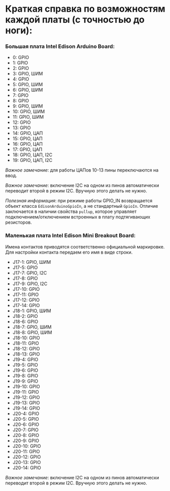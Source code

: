 # Краткая справка по возможностям каждой платы (с точностью до ноги):

### Большая плата Intel Edison Arduino Board:

* 0: GPIO
* 1: GPIO
* 2: GPIO
* 3: GPIO, ШИМ
* 4: GPIO
* 5: GPIO, ШИМ
* 6: GPIO, ШИМ
* 7: GPIO
* 8: GPIO
* 9: GPIO, ШИМ
* 10: GPIO, ШИМ
* 11: GPIO, ШИМ
* 12: GPIO
* 13: GPIO
* 14: GPIO, ЦАП
* 15: GPIO, ЦАП
* 16: GPIO, ЦАП
* 17: GPIO, ЦАП
* 18: GPIO, ЦАП, I2C
* 19: GPIO, ЦАП, I2C

*Важное замечание*: для работы ЦАПов 10-13 пины переключаются на ввод.

*Важное замечание*: включение I2C на одном из пинов автоматически переводит второй в режим I2C. Вручную этого делать
не нужно.

*Полезная информация*: при режиме работы GPIO_IN возвращается объект класса `EdisonArduinoGpioIn`, а не стандартный
`GpioIn`. Отличие заключается в наличии свойства `pullup`, которое управляет подключением/отключением встроенных
в плату подтягивающих резисторов.

### Маленькая плата Intel Edison Mini Breakout Board:

Имена контактов приводятся соответственно официальной маркировке.
Для настройки контакта передаем его имя в виде строки.

* J17-1: GPIO, ШИМ
* J17-5: GPIO
* J17-7: GPIO, I2C
* J17-8: GPIO
* J17-9: GPIO, I2C
* J17-10: GPIO
* J17-11: GPIO
* J17-12: GPIO
* J17-14: GPIO
* J18-1: GPIO, ШИМ
* J18-2: GPIO
* J18-6: GPIO
* J18-7: GPIO, ШИМ
* J18-8: GPIO, ШИМ
* J18-10: GPIO
* J18-11: GPIO
* J18-12: GPIO
* J18-13: GPIO
* J19-4: GPIO
* J19-5: GPIO
* J19-6: GPIO
* J19-8: GPIO
* J19-9: GPIO
* J19-10: GPIO
* J19-11: GPIO
* J19-12: GPIO
* J19-13: GPIO
* J19-14: GPIO
* J20-4: GPIO
* J20-5: GPIO
* J20-6: GPIO
* J20-7: GPIO
* J20-8: GPIO
* J20-9: GPIO
* J20-10: GPIO
* J20-11: GPIO
* J20-12: GPIO
* J20-13: GPIO
* J20-14: GPIO

*Важное замечание*: включение I2C на одном из пинов автоматически переводит второй в режим I2C. Вручную этого делать
не нужно.